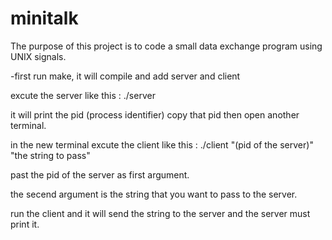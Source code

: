 # minitalk
The purpose of this project is to code a small data exchange program using UNIX signals.


-first run make, it will compile and add server and client

excute the server like this : ./server 

it will print the pid (process identifier) copy that pid then open another terminal.

in the new terminal excute the client like this : ./client "(pid of the server)" "the string to pass"

past the pid of the server as first argument.

the secend argument is the string that you want to pass to the server.

run the client and it will send the string to the server and the server must print it.

